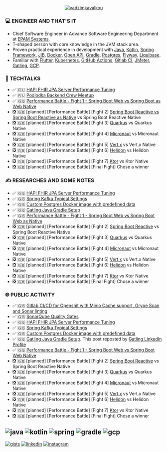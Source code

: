 <p align="center"><a href="https://github.com/fragaly" target="blank"><img align="center" src="https://github-readme-stats.vercel.app/api?username=fragaly&theme=dark&show_icons=true&count_private=true&include_all_commits=true" alt="vadzimkavalkou" /></a></p>

### 💻 ENGINEER AND THAT'S IT

*  Chief Software Engineer in Advance Software Engineering Department at [EPAM Systems](http://epam.com/).
*  T-shaped person with core knowledge in the JVM stack area. 
*  Proven practical experience in development with [Java](https://www.java.com/en/), [Kotlin](https://kotlinlang.org/), [Spring Framework](https://spring.io/projects/spring-boot), [JIB](https://github.com/GoogleContainerTools/jib), [Docker](https://www.docker.com/), [Open API](https://www.openapis.org/), [Gradle](https://gradle.org/), [Postgres](https://www.postgresql.org/), [Flyway](https://flywaydb.org/), [Liquibase](https://www.liquibase.org/).
*  Familiar with [Flutter](https://flutter.dev/), [Kubernetes](https://kubernetes.io/docs/concepts/overview/what-is-kubernetes/), [GitHub Actions](https://github.com/features/actions), [Gitlab CI](https://docs.gitlab.com/ee/ci/), [JMeter](https://jmeter.apache.org/), [Gatling](https://gatling.io/), [GCP](https://cloud.google.com/gcp/).

### 🎥 TECHTALKS

* ✅	🇷🇺 [HAPI FHIR JPA Server Performance Tuning](https://wearecommunity.io/events/aen-meetup-performance-investigations-hapi-fhir-jpa-server-tuning/talks/16982)
* ✅ 🇷🇺 [Podlodka Backend Crew Meetup](https://podlodka.io/becrew#buy)
* ✅ 🇬🇧 [Performance Battle - Fight 1 - Spring Boot Web vs Spring Boot as Web Native](https://www.youtube.com/watch?v=SgBSDg44OyA)
* ❎ 🇬🇧 [planned] [Performance Battle] [Fight 2] [Spring Boot Reactive vs Spring Boot Reactive as Native](https://docs.spring.io/spring-framework/docs/current/reference/html/web-reactive.html) vs Spring Boot Reactive Native
* ❎ 🇬🇧 [planned] [Performance Battle] [Fight 3] [Quarkus](https://quarkus.io/) vs Quarkus Native
* ❎ 🇬🇧 [planned] [Performance Battle] [Fight 4] [Micronaut](https://micronaut.io/) vs Micronaut Native
* ❎ 🇬🇧 [planned] [Performance Battle] [Fight 5] [Vert.x](https://vertx.io/) vs Vert.x Native
* ❎ 🇬🇧 [planned] [Performance Battle] [Fight 6] [Helidon](https://helidon.io/) vs Helidon Native
* ❎ 🇬🇧 [planned] [Performance Battle] [Fight 7] [Ktor](https://ktor.io/) vs Ktor Native
* ❎ 🇬🇧 [planned] [Performance Battle] [Final Fight] Chose a winner

### ✍️ RESEARCHES AND SOME NOTES

* ✅	🇬🇧 [HAPI FHIR JPA Server Performance Tuning](https://github.com/fragaLY/blog/blob/main/hapi-fhir-jpaserver/HAPI-FHIR-JPASERVER.md)
* ✅	🇬🇧 [Spring Kafka Typical Settings](https://github.com/fragaLY/blog/blob/main/spring-kafka/SPRING-KAFKA-TYPICAL-SETTINGS.md)
* ✅	🇬🇧 [Custom Postgres Docker image with predefined data](https://github.com/fragaLY/blog/blob/main/postgres-custom-image/POSTGRES-CUSTOM-IMAGE.md)
* ✅ 🇬🇧 [Gatling Java Gradle Setup](https://github.com/fragaLY/blog/blob/main/gatling-java-gradle-setup/GATLING-JAVA-GRADLE-SETUP.md)
* ✅ 🇬🇧 [Performance Battle - Fight 1 - Spring Boot Web vs Spring Boot Web as Native](https://github.com/fragaLY/blog/blob/main/spring-boot-web_vs_spring-boot-web-native/SPRING-BOOT-WEB_VS_SPRING-BOOT-WEB-NATIVE.md)
* ❎ 🇬🇧 [planned] [Performance Battle] [Fight 2] [Spring Boot Reactive](https://docs.spring.io/spring-framework/docs/current/reference/html/web-reactive.html) vs Spring Boot Reactive Native
* ❎ 🇬🇧 [planned] [Performance Battle] [Fight 3] [Quarkus](https://quarkus.io/) vs Quarkus Native
* ❎ 🇬🇧 [planned] [Performance Battle] [Fight 4] [Micronaut](https://micronaut.io/) vs Micronaut Native
* ❎ 🇬🇧 [planned] [Performance Battle] [Fight 5] [Vert.x](https://vertx.io/) vs Vert.x Native
* ❎ 🇬🇧 [planned] [Performance Battle] [Fight 6] [Helidon](https://helidon.io/) vs Helidon Native
* ❎ 🇬🇧 [planned] [Performance Battle] [Fight 7] [Ktor](https://ktor.io/) vs Ktor Native
* ❎ 🇬🇧 [planned] [Performance Battle] [Final Fight] Chose a winner

### 🌐 PUBLIC ACTIVITY

* ✅	🇬🇧 [Gitlab CI/CD for Openshit with Minio Cache support, Grype Scan and Sonar linting](https://www.linkedin.com/posts/vadzimkavalkou_gitlab-cicd-for-openshit-with-minio-cache-activity-6925076570030137344-7hw1?utm_source=linkedin_share&utm_medium=member_desktop_web)
* ✅	🇬🇧 [SonarQube Quality Gates](https://www.linkedin.com/posts/vadzimkavalkou_quality-sonarqube-pipeline-activity-6927978778790879232-NjO8?utm_source=linkedin_share&utm_medium=member_desktop_web)
* ✅	🇬🇧 [HAPI FHIR JPA Server Performance Tuning](https://www.linkedin.com/posts/vadzimkavalkou_github-fragalyblog-my-technical-investigations-activity-6930854021268131840-RXhV?utm_source=linkedin_share&utm_medium=member_desktop_web)
* ✅ 🇬🇧 [Spring Kafka Typical Settings](https://www.linkedin.com/posts/vadzimkavalkou_github-fragalyblog-my-technical-investigations-activity-6933311242644152320-h1hN?utm_source=linkedin_share&utm_medium=member_desktop_web)
* ✅ 🇬🇧 [Custom Postgres Docker image with predefined data](https://www.linkedin.com/posts/vadzimkavalkou_github-fragalyblog-my-technical-investigations-activity-6935504139665747969-7bzN?utm_source=linkedin_share&utm_medium=member_desktop_web)
* ✅ 🇬🇧 [Gatling Java Gradle Setup](https://www.linkedin.com/posts/vadzimkavalkou_github-fragalyblog-my-technical-investigations-activity-6943509537580572672-S_Z9?utm_source=linkedin_share&utm_medium=member_desktop_web). This post reposted by [Gatling LinkedIn Profile](https://www.linkedin.com/posts/gatling_github-fragalyblog-my-technical-investigations-activity-6944652888241545216-E-mN?utm_source=linkedin_share&utm_medium=member_desktop_web)
* ✅ 🇬🇧 [Performance Battle - Fight 1 - Spring Boot Web vs Spring Boot Web Native](https://www.linkedin.com/posts/vadzimkavalkou_github-fragalyblog-my-technical-investigations-activity-6954495293006434304-yBWj?utm_source=linkedin_share&utm_medium=member_desktop_web)
* ❎ 🇬🇧 [planned] [Performance Battle] [Fight 2] [Spring Boot Reactive](https://docs.spring.io/spring-framework/docs/current/reference/html/web-reactive.html) vs Spring Boot Reactive Native
* ❎ 🇬🇧 [planned] [Performance Battle] [Fight 3] [Quarkus](https://quarkus.io/) vs Quarkus Native
* ❎ 🇬🇧 [planned] [Performance Battle] [Fight 4] [Micronaut](https://micronaut.io/) vs Micronaut Native
* ❎ 🇬🇧 [planned] [Performance Battle] [Fight 5] [Vert.x](https://vertx.io/) vs Vert.x Native
* ❎ 🇬🇧 [planned] [Performance Battle] [Fight 6] [Helidon](https://helidon.io/) vs Helidon Native
* ❎ 🇬🇧 [planned] [Performance Battle] [Fight 7] [Ktor](https://ktor.io/) vs Ktor Native
* ❎ 🇬🇧 [planned] [Performance Battle] [Final Fight] Chose a winner

![java](https://img.shields.io/static/v1?logo=java&style=for-the-badge&label=java&message=advanced)
![kotlin](https://img.shields.io/static/v1?logo=kotlin&style=for-the-badge&label=kotlin&message=intermediate)
![spring](https://img.shields.io/static/v1?logo=spring&style=for-the-badge&label=spring&message=advanced)
![gradle](https://img.shields.io/static/v1?logo=gradle&style=for-the-badge&label=gradle&message=intermediate)
![gcp](https://img.shields.io/static/v1?logo=googlecloud&style=for-the-badge&label=GCP&message=intermediate)
-------------
[ ![gists](https://img.shields.io/static/v1?logo=github&style=for-the-badge&label=gists&message=fragaLY)](https://gist.github.com/fragaLY)
[ ![linkedin](https://img.shields.io/static/v1?logo=linkedin&style=for-the-badge&label=linkedin&message=vadzimkavalkou)](https://www.linkedin.com/in/vadzimkavalkou/)
[ ![instagram](https://img.shields.io/static/v1?logo=instagram&style=for-the-badge&label=instagram&message=marnotrawny.syn)](https://www.instagram.com/marnotrawny.syn/)
